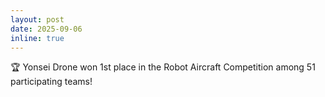```yaml
---
layout: post
date: 2025-09-06
inline: true
---
```


🏆 Yonsei Drone won 1st place in the Robot Aircraft Competition among 51 participating teams!